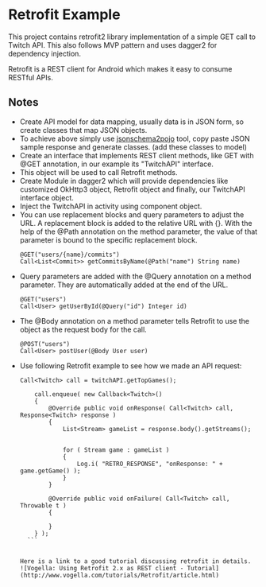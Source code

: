 # Retrofit Example

This project contains retrofit2 library implementation of a simple GET call to Twitch API. This also follows MVP pattern and
uses dagger2 for dependency injection.

Retrofit is a REST client for Android which makes it easy to consume RESTful APIs.

## Notes
- Create API model for data mapping, usually data is in JSON form, so create classes that map JSON objects.
- To achieve above simply use [jsonschema2pojo](http://www.jsonschema2pojo.org/) tool, copy paste JSON sample response
  and generate classes. (add these classes to model)
- Create an interface that implements REST client methods, like GET with @GET annotation, in our example its "TwitchAPI" interface.
- This object will be used to call Retrofit methods.
- Create Module in dagger2 which will provide dependencies like customized OkHttp3 object, Retrofit object and finally,
  our TwitchAPI interface object.
- Inject the TwitchAPI in activity using component object.
- You can use replacement blocks and query parameters to adjust the URL. A replacement block is added to the relative URL with {}. With the help of the @Path annotation on the method parameter, the value of that parameter is bound to the specific replacement block.
  ```
  @GET("users/{name}/commits")
  Call<List<Commit>> getCommitsByName(@Path("name") String name)
  ```
- Query parameters are added with the @Query annotation on a method parameter. They are automatically added at the end of the URL.
   ```
   @GET("users")
  Call<User> getUserById(@Query("id") Integer id)
  ```
- The @Body annotation on a method parameter tells Retrofit to use the object as the request body for the call.
   ```
   @POST("users")
   Call<User> postUser(@Body User user)
  ```
- Use following Retrofit example to see how we made an API request:
    ```
    Call<Twitch> call = twitchAPI.getTopGames();

        call.enqueue( new Callback<Twitch>()
        {
            @Override public void onResponse( Call<Twitch> call, Response<Twitch> response )
            {
                List<Stream> gameList = response.body().getStreams();


                for ( Stream game : gameList )
                {
                    Log.i( "RETRO_RESPONSE", "onResponse: " + game.getGame() );
                }
            }

            @Override public void onFailure( Call<Twitch> call, Throwable t )
            {

            }
        } );
      ```
  
  
  Here is a link to a good tutorial discussing retrofit in details. 
  ![Vogella: Using Retrofit 2.x as REST client - Tutorial](http://www.vogella.com/tutorials/Retrofit/article.html)
